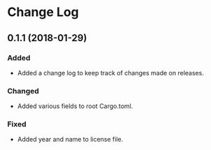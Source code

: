 # Change Log

## 0.1.1 (2018-01-29)
### Added
* Added a change log to keep track of changes made on releases.

### Changed
* Added various fields to root Cargo.toml.

### Fixed
* Added year and name to license file.
